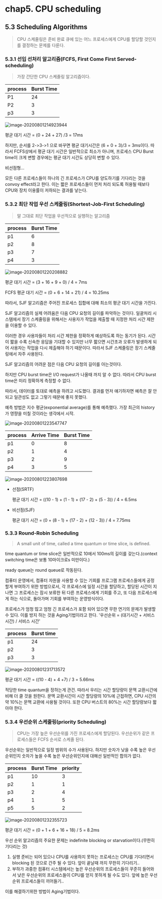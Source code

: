 # chap5. CPU scheduling

## 5.3 Scheduling Algorithms

> CPU 스케줄링은 준비 완료 큐에 있는 어느 프로세스에게 CPU를 할당할 것인지를 결정하는 문제를 다룬다.

### 5.3.1 선입 선처리 알고리즘(FCFS, First Come First Served-scheduling)

> 가장 간단한 CPU 스케줄링 알고리즘이다.

| process | Burst Time |
| ------- | ---------- |
| P1      | 24         |
| P2      | 3          |
| p3      | 3          |

![image-20200801214923944](C:\Users\multicampus\AppData\Roaming\Typora\typora-user-images\image-20200801214923944.png)

평균 대기 시간 = (0 + 24 + 27) /3 = 17ms

하지만, 순서를 2->3->1 으로 바꾸면 평균 대기시간은 (6 + 0 + 3)/3 = 3ms이다. 따라서 FCFS상에서 평균 대기 시간은 일반적으로 최소가 아니며, 프로세스 CPU Burst time이 크게 변할 경우에는 평균 대기 시간도 상당히 변할 수 있다.

비선점형...

모든 다른 프로세스들이 하나의 긴 프로세스가 CPU를 양도하기를 기다리는 것을 convoy effect라고 한다. 이는 짧은 프로세스들이 먼저 처리 되도록 허용될 때보다 CPU와 장치 이용률이 저하되는 결과를 낳는다.

### 5.3.2 최단 작업 우선 스케줄링(Shortest-Job-First Scheduling)

> 말 그대로 죄단 작업을 우선적으로 실행하는 알고리즘

| process | Burst Time |
| ------- | ---------- |
| p1      | 6          |
| p2      | 8          |
| p3      | 7          |
| p4      | 3          |

![image-20200801220208882](C:\Users\multicampus\AppData\Roaming\Typora\typora-user-images\image-20200801220208882.png)

평균 대기 시간 = (3 + 16 + 9 + 0) / 4 = 7ms

FCFS 평균 대기 시간 = (0 + 6 + 14 + 21) / 4 = 10.25ms

따라서, SJF 알고리즘은 주어진 프로세스 집합에 대해 최소의 평군 대기 시간을 가진다.

SJF 알고리즘의 실제 어려움은 다음 CPU 요청의 길이를 파악하는 것이다. 일괄처리 시스템에서 장기 스케줄링을 위해서는 사용자가 작업을 제출할 때 지정한 처리 시간 제한을 이용할 수 있다.

이러한 경우 사용자들이 처리 시간 제한을 정확하게 예상하도록 하는 동기가 된다. 시간이 짧을 수록 신속한 응답을 기대할 수 있지만 너무 짧으면 시간초과 오류가 발생하게 되어 사용자는 작업을 다시 제출해야 하기 때문이다. 따라서 SJF 스케줄링은 장기 스케줄링에서 자주 사용된다.

SJF 알고리즘의 어려운 점은 다음 CPU 요청의 길이를 아는것이다.

하지만 CPU burst time은 I/O request가 나올때 까지 알 수 없다. 따라서 CPU burst time은 미리 정확하게 측정할 수 없다.

따라서, 데이터를 토대로 예측을 하려고 시도했다. 결과를 먼저 얘기하자면 예측은 잘 안되고 일관성도 없고 그렇기 때문에 좋지 못했다.

예측 방법은 지수 평균(exponential average)를 통해 예측했다. 가장 최근의 history가 영퍙을 미칠 것이라는 생각에서 시작.

![image-20200801223547747](C:\Users\multicampus\AppData\Roaming\Typora\typora-user-images\image-20200801223547747.png)



| process | Arrive Time | Burst Time |
| ------- | ----------- | ---------- |
| p1      | 0           | 8          |
| p2      | 1           | 4          |
| p3      | 2           | 9          |
| p4      | 3           | 5          |

![image-20200801223807698](C:\Users\multicampus\AppData\Roaming\Typora\typora-user-images\image-20200801223807698.png)

- 선점(SRTF)

  평균 대기 시간 = ((10 - 1) + (1 - 1) + (17 - 2) + (5 - 3)) / 4 = 6.5ms

- 비선점(SJF)

  평균 대기 시간  = (0 + (8 - 1) + (17 - 2) + (12 - 3)) / 4 = 7.75ms

### 5.3.3 Round-Robin Scheduling

> A small unit of time, called a time quantum or time slice, is defined.

time quantum or time slice은 일반적으로 10에서 100ms의 길이를 갖는다.(context switching time은 보통 10마이크로s 미만이다.)

ready queue는 round queue로 작동된다. 

컴퓨터 운영에서, 컴퓨터 자원을 사용할 수 있는 기회를 프로그램 프로세스들에게 공정할게 부여하기 위한 방법으로서, 각 프로세스에 일정 시간을 할당하고, 할당된 시간이 지나면 그 프로세스는 잠시 보류한 뒤 다른 프로세스에게 기회를 주고, 또 다음 프로세스에게 하는 식으로, 돌아가며 기회를 부여하는 운영방식이다.

프로세스가 엄청 많고 엄청 긴 프로세스가 포함 되어 있으면 무한 연기의 문제가 발생할 수 있다. 이를 방지 하는 것을 Aging기법이라고 한다. '우선순위 = (대기시간 + 서비스시간) / 서비스 시간'

| process | Burst time |
| ------- | ---------- |
| p1      | 24         |
| p2      | 3          |
| p3      | 3          |

![image-20200801231713572](C:\Users\multicampus\AppData\Roaming\Typora\typora-user-images\image-20200801231713572.png)

평균 대기 시간 = ((10 - 4) + 4 +7) / 3 = 5.66ms

적당한 time quantum을 정하는게 관건. 따라서 우리는 시간 할당량이 문맥 교환시간에 비해 더 클 것을 원한다. 문맥 교환시간이 시간 할당량의 10%에 근접하면, CPU 시간의 약 10%는 문맥 교환에 사용될 것이다. 또한 CPU 버스트의 80%는 시간 할당량보다 짧아야 한다.

### 5.3.4 우선순위 스케줄링(priority Scheduling)

> CPU는 가장 높은 우선순위를 가진 프로세스에게 할당된다. 우선순위가 같은 프로세스들은 FCFS 순서로 스케줄 된다.

우선순위는 일반적으로 일정 범위의 수가 사용된다. 하지만 숫자가 낮을 수록 높은 우선순위인지 숫자가 높을 수록 높은 우선순위인지에 대해선 일반적인 합의가 없다.

| process | Burst Time | priority |
| ------- | ---------- | -------- |
| p1      | 10         | 3        |
| p2      | 1          | 1        |
| p3      | 2          | 4        |
| p4      | 1          | 5        |
| p5      | 5          | 2        |

![image-20200801232355723](C:\Users\multicampus\AppData\Roaming\Typora\typora-user-images\image-20200801232355723.png)

평균 대기 시간 = (0 + 1 + 6 + 16 + 18) / 5 = 8.2ms

우선 순위 알고리즘의 주요한 문제는 indefinite blocking or starvation이다.(무한히 기다리는 것)

1. 실행 준비는 되어 있으나 CPU를 사용하지 못하는 프로세스는 CPU를 기다리면서 blocking 된 것으로 간주 될 수 있다. 앞이 끝날때 까지 무한히 기다리기..
2. 부하가 과중한 컴퓨터 시스템에서는 높은 우선순위의 프로세스들이 꾸준히 들어와서 낮은 우선순위의 프로세스들이 CPU를 얻지 못하게 될 수도 있다. 앞에 높은 우선순위 프로세스들이 끼어들기..

이를 해결하기위한 방법이 Aging기법이다.